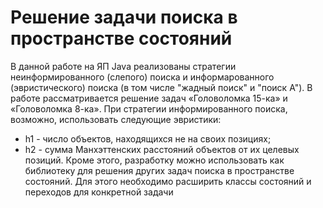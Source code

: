 # Решение задачи поиска в пространстве состояний
В данной работе на ЯП Java реализованы стратегии неинформированного (слепого) поиска и информарованного (эвристического) поиска (в том числе "жадный поиск" и "поиск A").
В работе рассматривается решение задач «Головоломка 15-ка» и «Головоломка 8-ка». При стратегии информированного поиска, возможно, использовать следующие эвристики:
- h1 - число объектов, находящихся не на своих позициях;
- h2 - сумма Манхэттенских расстояний объектов от их целевых позиций.
Кроме этого, разработку можно использовать как библиотеку для решения других задач поиска в пространстве состояний. Для этого необходимо расширить классы состояний и переходов для конкретной задачи
